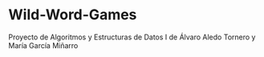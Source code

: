 # Wild-Word-Games
Proyecto de Algoritmos y Estructuras de Datos I de Álvaro Aledo Tornero y María García Miñarro
